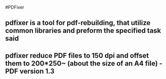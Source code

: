 #PDFixer
## pdfixer is a tool for pdf-rebuilding, that utilize common libraries and preform the specified task said
## pdfixer reduce PDF files to 150 dpi and offset them to 200*250~  (about the size of an A4 file) - PDF version 1.3 

